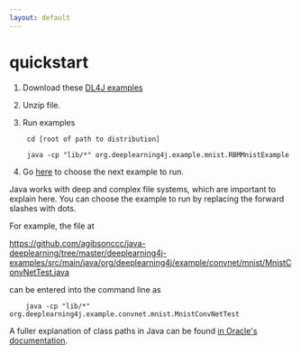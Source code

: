 ```yaml
---
layout: default
---
```


# quickstart

1. Download these [DL4J examples](http://search.maven.org/#search%7Cga%7C1%7Cdeeplearning4j)

2. Unzip file.

3. Run examples

		cd [root of path to distribution]

		java -cp "lib/*" org.deeplearning4j.example.mnist.RBMMnistExample

4. Go [here](https://github.com/agibsonccc/java-deeplearning/tree/master/deeplearning4j-examples/src/main/java/org/deeplearning4j/example/) to choose the next example to run.

Java works with deep and complex file systems, which are important to explain here. You can choose the example to run by replacing the forward slashes with dots.

For example, the file at 

https://github.com/agibsonccc/java-deeplearning/tree/master/deeplearning4j-examples/src/main/java/org/deeplearning4j/example/convnet/mnist/MnistConvNetTest.java

can be entered into the command line as 

		java -cp "lib/*" org.deeplearning4j.example.convnet.mnist.MnistConvNetTest

A fuller explanation of class paths in Java can be found [in Oracle's documentation](http://docs.oracle.com/javase/8/docs/technotes/tools/windows/classpath.html).
